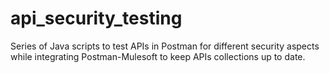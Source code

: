 # api_security_testing
Series of Java scripts to test APIs in Postman for different security aspects while integrating Postman-Mulesoft to keep APIs collections up to date.
